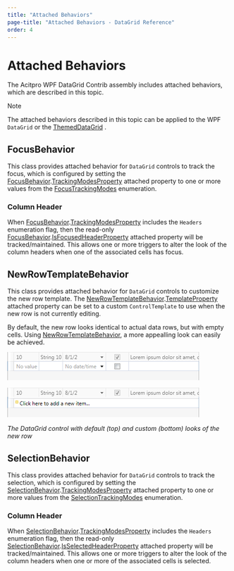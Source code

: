 ```yaml
---
title: "Attached Behaviors"
page-title: "Attached Behaviors - DataGrid Reference"
order: 4
---
```

# Attached Behaviors

The Acitpro WPF DataGrid Contrib assembly includes attached behaviors, which are described in this topic.

> [!NOTE]
> The attached behaviors described in this topic can be applied to the WPF `DataGrid` or the [ThemedDataGrid](xref:ActiproSoftware.Windows.Controls.DataGrid.ThemedDataGrid) .

## FocusBehavior

This class provides attached behavior for `DataGrid` controls to track the focus, which is configured by setting the [FocusBehavior](xref:ActiproSoftware.Windows.Controls.DataGrid.FocusBehavior).[TrackingModesProperty](xref:ActiproSoftware.Windows.Controls.DataGrid.FocusBehavior.TrackingModesProperty) attached property to one or more values from the [FocusTrackingModes](xref:ActiproSoftware.Windows.Controls.DataGrid.FocusTrackingModes) enumeration.

### Column Header

When [FocusBehavior](xref:ActiproSoftware.Windows.Controls.DataGrid.FocusBehavior).[TrackingModesProperty](xref:ActiproSoftware.Windows.Controls.DataGrid.FocusBehavior.TrackingModesProperty) includes the `Headers` enumeration flag, then the read-only [FocusBehavior](xref:ActiproSoftware.Windows.Controls.DataGrid.FocusBehavior).[IsFocusedHeaderProperty](xref:ActiproSoftware.Windows.Controls.DataGrid.FocusBehavior.IsFocusedHeaderProperty) attached property will be tracked/maintained. This allows one or more triggers to alter the look of the column headers when one of the associated cells has focus.

## NewRowTemplateBehavior

This class provides attached behavior for `DataGrid` controls to customize the new row template.  The [NewRowTemplateBehavior](xref:ActiproSoftware.Windows.Controls.DataGrid.NewRowTemplateBehavior).[TemplateProperty](xref:ActiproSoftware.Windows.Controls.DataGrid.NewRowTemplateBehavior.TemplateProperty) attached property can be set to a custom `ControlTemplate` to use when the new row is not currently editing.

By default, the new row looks identical to actual data rows, but with empty cells. Using [NewRowTemplateBehavior](xref:ActiproSoftware.Windows.Controls.DataGrid.NewRowTemplateBehavior), a more appealling look can easily be achieved.

![Screenshot](./images/datagrid-new-row-default.png)

![Screenshot](./images/datagrid-new-row-custom.png)

*The DataGrid control with default (top) and custom (bottom) looks of the new row*

## SelectionBehavior

This class provides attached behavior for `DataGrid` controls to track the selection, which is configured by setting the [SelectionBehavior](xref:ActiproSoftware.Windows.Controls.DataGrid.SelectionBehavior).[TrackingModesProperty](xref:ActiproSoftware.Windows.Controls.DataGrid.SelectionBehavior.TrackingModesProperty) attached property to one or more values from the [SelectionTrackingModes](xref:ActiproSoftware.Windows.Controls.DataGrid.SelectionTrackingModes) enumeration.

### Column Header

When [SelectionBehavior](xref:ActiproSoftware.Windows.Controls.DataGrid.SelectionBehavior).[TrackingModesProperty](xref:ActiproSoftware.Windows.Controls.DataGrid.SelectionBehavior.TrackingModesProperty) includes the `Headers` enumeration flag, then the read-only [SelectionBehavior](xref:ActiproSoftware.Windows.Controls.DataGrid.SelectionBehavior).[IsSelectedHeaderProperty](xref:ActiproSoftware.Windows.Controls.DataGrid.SelectionBehavior.IsSelectedHeaderProperty) attached property will be tracked/maintained. This allows one or more triggers to alter the look of the column headers when one or more of the associated cells is selected.
